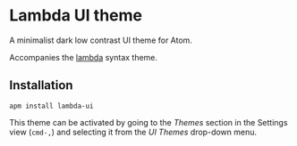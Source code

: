 # Lambda UI theme

A minimalist dark low contrast UI theme for Atom.

Accompanies the [lambda](https://github.com/mattstyles/lambda-syntax) syntax theme.

## Installation

```
apm install lambda-ui
```

This theme can be activated by going to the _Themes_ section in the Settings view (`cmd-,`) and selecting it from the _UI Themes_ drop-down menu.
